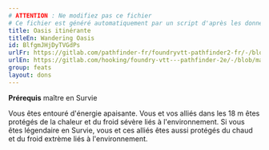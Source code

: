 ```yaml
---
# ATTENTION : Ne modifiez pas ce fichier
# Ce fichier est généré automatiquement par un script d'après les données du module Foundry VTT officiel et de sa traduction
title: Oasis itinérante
titleEn: Wandering Oasis
id: BlfgmJHjDyTVGdPs
urlFr: https://gitlab.com/pathfinder-fr/foundryvtt-pathfinder2-fr/-/blob/master/data/feats/BlfgmJHjDyTVGdPs.htm
urlEn: https://gitlab.com/hooking/foundry-vtt---pathfinder-2e/-/blob/master/packs/data/feats.db/wandering-oasis.json
group: feats
layout: dons
---
```

**Prérequis** maître en Survie

Vous êtes entouré d'énergie apaisante. Vous et vos alliés dans les 18 m êtes protégés de la chaleur et du froid sévère liés à l'environnement. Si vous êtes légendaire en Survie, vous et ces alliés êtes aussi protégés du chaud et du froid extrème liés à l'environnement.


